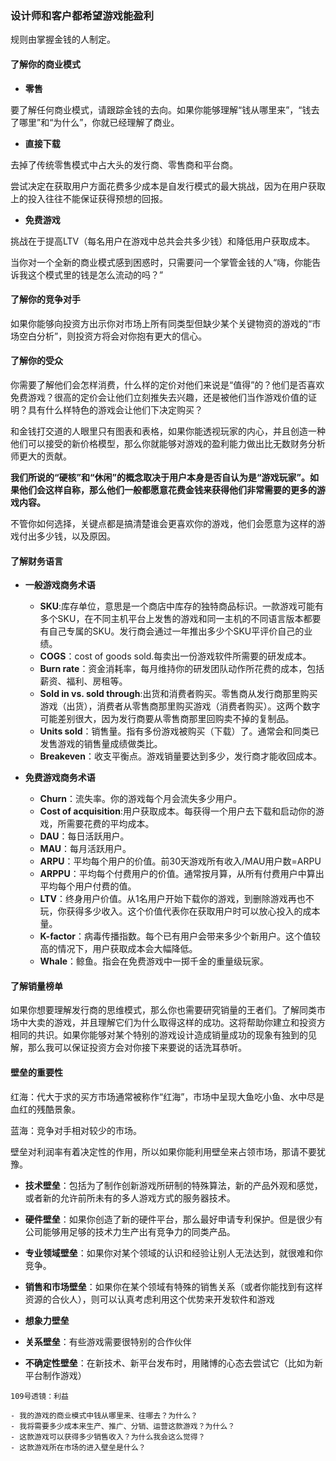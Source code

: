 ### 设计师和客户都希望游戏能盈利

规则由掌握金钱的人制定。

#### 了解你的商业模式

- **零售**

要了解任何商业模式，请跟踪金钱的去向。如果你能够理解“钱从哪里来”，“钱去了哪里”和“为什么”，你就已经理解了商业。

- **直接下载**

去掉了传统零售模式中占大头的发行商、零售商和平台商。

尝试决定在获取用户方面花费多少成本是自发行模式的最大挑战，因为在用户获取上的投入往往不能保证获得预想的回报。

- **免费游戏**

挑战在于提高LTV（每名用户在游戏中总共会共多少钱）和降低用户获取成本。

当你对一个全新的商业模式感到困惑时，只需要问一个掌管金钱的人“嗨，你能告诉我这个模式里的钱是怎么流动的吗？”

#### 了解你的竞争对手

如果你能够向投资方出示你对市场上所有同类型但缺少某个关键物资的游戏的“市场空白分析”，则投资方将会对你抱有更大的信心。

#### 了解你的受众

你需要了解他们会怎样消费，什么样的定价对他们来说是“值得”的？他们是否喜欢免费游戏？很高的定价会让他们立刻推失去兴趣，还是被他们当作游戏价值的证明？具有什么样特色的游戏会让他们下决定购买？

和金钱打交道的人眼里只有图表和表格，如果你能透视玩家的内心，并且创造一种他们可以接受的新价格模型，那么你就能够对游戏的盈利能力做出比无数财务分析师更大的贡献。

**我们所说的“硬核”和“休闲”的概念取决于用户本身是否自认为是“游戏玩家”。如果他们会这样自称，那么他们一般都愿意花费金钱来获得他们非常需要的更多的游戏内容。**

不管你如何选择，关键点都是搞清楚谁会更喜欢你的游戏，他们会愿意为这样的游戏付出多少钱，以及原因。

#### 了解财务语言

- **一般游戏商务术语**

    - **SKU**:库存单位，意思是一个商店中库存的独特商品标识。一款游戏可能有多个SKU，在不同主机平台上发售的游戏和同一主机的不同语言版本都要有自己专属的SKU。发行商会通过一年推出多少个SKU平评价自己的业绩。
    - **COGS**：cost of goods sold.每卖出一份游戏软件所需要的研发成本。
    - **Burn rate**：资金消耗率，每月维持你的研发团队动作所花费的成本，包括薪资、福利、房租等。
    - **Sold in vs. sold through**:出货和消费者购买。零售商从发行商那里购买游戏（出货），消费者从零售商那里购买游戏（消费者购买）。这两个数字可能差别很大，因为发行商要从零售商那里回购卖不掉的复制品。
    - **Units sold**：销售量。指有多份游戏被购买（下载）了。通常会和同类已发售游戏的销售量成绩做类比。
    - **Breakeven**：收支平衡点。游戏销量要达到多少，发行商才能收回成本。
    
- **免费游戏商务术语**

    - **Churn**：流失率。你的游戏每个月会流失多少用户。
    - **Cost of acquisition**:用户获取成本。每获得一个用户去下载和启动你的游戏，所需要花费的平均成本。
    - **DAU**：每日活跃用户。
    - **MAU**：每月活跃用户。
    - **ARPU**：平均每个用户的价值。前30天游戏所有收入/MAU用户数=ARPU
    - **ARPPU**：平均每个付费用户的价值。通常按月算，从所有付费用户中算出平均每个用户付费的值。
    - **LTV**：终身用户价值。从1名用户开始下载你的游戏，到删除游戏再也不玩，你获得多少收入。这个价值代表你在获取用户时可以放心投入的成本量。
    - **K-factor**：病毒传播指数。每个已有用户会带来多少个新用户。这个值较高的情况下，用户获取成本会大幅降低。
    - **Whale**：鲸鱼。指会在免费游戏中一掷千金的重量级玩家。
    
#### 了解销量榜单
    
如果你想要理解发行商的思维模式，那么你也需要研究销量的王者们。了解同类市场中大卖的游戏，并且理解它们为什么取得这样的成功。这将帮助你建立和投资方相同的共识。如果你能够对某个特别的游戏设计造成销量成功的现象有独到的见解，那么我可以保证投资方会对你接下来要说的话洗耳恭听。

#### 壁垒的重要性

红海：代大于求的买方市场通常被称作“红海”，市场中呈现大鱼吃小鱼、水中尽是血红的残酷景象。

蓝海：竞争对手相对较少的市场。

壁垒对利润率有着决定性的作用，所以如果你能利用壁垒来占领市场，那请不要犹豫。

- **技术壁垒**：包括为了制作创新游戏所研制的特殊算法，新的产品外观和感觉，或者新的允许前所未有的多人游戏方式的服务器技术。

- **硬件壁垒**：如果你创造了新的硬件平台，那么最好申请专利保护。但是很少有公司能够用足够的技术力生产出有竞争力的同类产品。

- **专业领域壁垒**：如果你对某个领域的认识和经验让别人无法达到，就很难和你竞争。

- **销售和市场壁垒**：如果你在某个领域有特殊的销售关系（或者你能找到有这样资源的合伙人），则可以认真考虑利用这个优势来开发软件和游戏

- **想象力壁垒**

- **关系壁垒**：有些游戏需要很特别的合作伙伴

- **不确定性壁垒**：在新技术、新平台发布时，用赌博的心态去尝试它（比如为新平台制作游戏）

~~~~
109号透镜：利益

- 我的游戏的商业模式中钱从哪里来、往哪去？为什么？
- 我将需要多少成本来生产、推广、分销、运营这款游戏？为什么？
- 这款游戏可以获得多少销售收入？为什么我会这么觉得？
- 这款游戏所在市场的进入壁垒是什么？

~~~~

